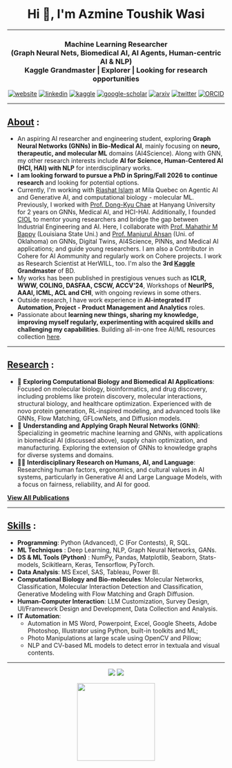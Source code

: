 <h1 align="center">Hi 👋, I'm Azmine Toushik Wasi</h1>

---
<h3 align="center">
Machine Learning Researcher</br> 
 (Graph Neural Nets, Biomedical AI, AI Agents, Human-centric AI & NLP) </br> 
Kaggle Grandmaster | Explorer | Looking for research opportunities
</h3>

<div align=center>
  
 [![website](https://img.shields.io/badge/-Website-blue?style=flat-square&logo=rss&color=1f1f15)](https://azminewasi.github.io) 
 [![linkedin](https://img.shields.io/badge/LinkedIn-%320beff?style=flat-square&logo=linkedin&color=1f1f18)](https://www.linkedin.com/in/azmine-toushik-wasi/) 
 [![kaggle](https://img.shields.io/badge/Kaggle-%2320beff?style=flat-square&logo=kaggle&color=1f1f1f)](https://www.kaggle.com/azminetoushikwasi) 
 [![google-scholar](https://img.shields.io/badge/Google%20Scholar-%2320beff?style=flat-square&logo=google-scholar&color=1f1f18)](https://scholar.google.com/citations?user=X3gRvogAAAAJ&hl=en)
 [![arxiv](https://img.shields.io/badge/arXiv-%2320beff?style=flat-square&amp;logo=arxiv&amp;color=1f1f15)](https://arxiv.org/a/wasi_a_1.html)
 [![twitter](https://img.shields.io/badge/Twitter-%2320beff?style=flat-square&amp;logo=twitter&amp;color=1f1f15)](https://twitter.com/AzmineWasi)
 [![ORCID](https://img.shields.io/badge/ORCID-%2320beff?style=flat-square&amp;logo=orcid&amp;color=1f1f15)](https://orcid.org/my-orcid?orcid=0000-0001-9509-5804)
  
</div>

---
## [**About**](https://azminewasi.github.io/index.html) :
- An aspiring AI researcher and engineering student, exploring **Graph Neural Networks (GNNs) in Bio-Medical AI**, mainly focusing on **neuro, therapeutic, and molecular ML** domains (AI4Science). Along with GNN, my other research interests include **AI for Science, Human-Centered AI (HCI, HAI) with NLP** for interdisciplinary works.
- **I am looking forward to pursue a PhD in Spring/Fall 2026 to continue research** and looking for potential options.
- Currently, I'm working with [Riashat Islam](https://riashat.github.io/) at Mila Quebec on Agentic AI and Generative AI, and computational biology - molecular ML. Previously, I worked with [Prof. Dong-Kyu Chae](http://dilab.hanyang.ac.kr/) at Hanyang University for 2 years on GNNs, Medical AI, and HCI-HAI. Additionally, I founded [CIOL](https://ciol-sust.github.io/) to mentor young researchers and bridge the gap between Industrial Engineering and AI. Here, I collaborate with [Prof. Mahathir M Bappy](https://www.linkedin.com/in/mahathir-mohammad-bappy-b122a978) (Louisiana State Uni.) and [Prof. Manjurul Ahsan](https://scholar.google.com/citations?user=fvWTiS8AAAAJ&hl=en) (Uni. of Oklahoma) on GNNs, Digital Twins, AI4Science, PINNs, and Medical AI applications; and guide young researchers. I am also a Contributor in Cohere for AI Aommunity and regularly work on Cohere projects. I work as Research Scientist at HerWILL, too. I'm also the **3rd [Kaggle](https://www.kaggle.com/azminetoushikwasi/) Grandmaster** of BD.
- My works has been published in prestigious venues such as **ICLR, WWW, COLING, DASFAA, CSCW, ACCV'24**, Workshops of **NeurIPS, AAAI, ICML, ACL and CHI**, with ongoing reviews in some others.
- Outside research, I have work experience in **AI-integrated IT Automation, Project - Product Management and Analytics** roles.
- Passionate about **learning new things, sharing my knowledge, improving myself regularly, experimenting with acquired skills and challenging my capabilities**. Building all-in-one free AI/ML resources collection [here](https://github.com/azminewasi/online-ml-university).

---

## [**Research**](https://azminewasi.github.io/) :

- 🧬 **Exploring Computational Biology and Biomedical AI Applications**: Focused on molecular biology, bioinformatics, and drug discovery, including problems like protein discovery, molecular interactions, structural biology, and healthcare optimization. Experienced with de novo protein generation, RL-inspired modeling, and advanced tools like GNNs, Flow Matching, GFLowNets, and Diffusion models.
- 💠 **Understanding and Applying Graph Neural Networks (GNN)**: Specializing in geometric machine learning and GNNs, with applications in biomedical AI (discussed above), supply chain optimization, and manufacturing. Exploring the extension of GNNs to knowledge graphs for diverse systems and domains.
- 🧑‍💻 **Interdisciplinary Research on Humans, AI, and Language**: Researching human factors, ergonomics, and cultural values in AI systems, particularly in Generative AI and Large Language Models, with a focus on fairness, reliability, and AI for good.

[**View All Publications**](https://azminewasi.github.io/publications.html)
  
---

## [**Skills**](https://azminewasi.github.io/portfolio.html) :
- **Programming**: Python (Advanced), C (For Contests), R, SQL.
- **ML Techniques** : Deep Learning, NLP, Graph Neural Networks, GANs.
- **DS & ML Tools (Python)** : NumPy, Pandas, Matplotlib, Seaborn, Stats-models, Scikitlearn, Keras, Tensorflow, PyTorch.
- **Data Analysis**: MS Excel, SAS, Tableau, Power BI.
- **Computational Biology and Bio-molecules**: Molecular Networks, Classification, Molecular Interaction Detection and Classification, Generative Modeling with Flow Matching and Graph Diffusion.
- **Human-Computer Interaction**: LLM Customization, Survey Design, UI/Framework Design and Development, Data Collection and Analysis.
- **IT Automation**: 
  - Automation in MS Word, Powerpoint, Excel, Google Sheets, Adobe Photoshop, Illustrator using Python, built-in toolkits and ML; 
  - Photo Manipulations at large scale using OpenCV and Pillow; 
  - NLP and CV-based ML models to detect error in textuala and visual contents.
  
---

<div align=center>
  
![](https://img.shields.io/badge/dynamic/json?logo=github&label=GitHub%20Stars&style=for-the-badge&query=%24.stars&url=https://api.github-star-counter.workers.dev/user/azminewasi)
![](https://img.shields.io/badge/dynamic/json?logo=github&label=GitHub%20Forks&style=for-the-badge&query=%24.forks&url=https://api.github-star-counter.workers.dev/user/azminewasi)

  

<img src="https://github-readme-stats.vercel.app/api?username=azminewasi&theme=github_dark&show_icons=true" height="180"/>

</div>

